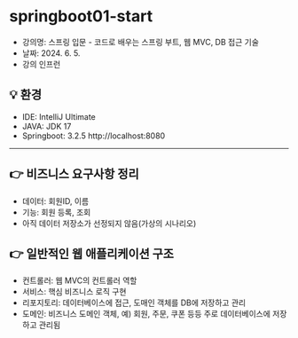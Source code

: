 # springboot01-start
- 강의명: 스프링 입문 - 코드로 배우는 스프링 부트, 웹 MVC, DB 접근 기술
- 날짜: 2024. 6. 5. 
- 강의 인프런


## 💡 환경
- IDE: IntelliJ Ultimate
- JAVA: JDK 17
- Springboot: 3.2.5
http://localhost:8080

---

## 👉 비즈니스 요구사항 정리
- 데이터: 회원ID, 이름
- 기능: 회원 등록, 조회
- 아직 데이터 저장소가 선정되지 않음(가상의 시나리오)

## 👉 일반적인 웹 애플리케이션 구조
- 컨트롤러: 웹 MVC의 컨트롤러 역할
- 서비스: 핵심 비즈니스 로직 구현
- 리포지토리: 데이터베이스에 접근, 도매인 객체를 DB에 저장하고 관리
- 도메인: 비즈니스 도메인 객체, 예) 회원, 주문, 쿠폰 등등 주로 데이터베이스에 저장하고 관리됨

